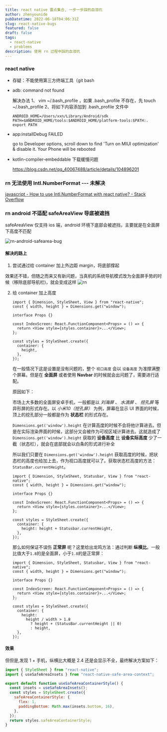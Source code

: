 ```yaml
---
title: react native 雷点集合, 一步一步踩的血泪坑
author: zhenyounide
pubDatetime: 2022-06-18T04:06:31Z
slug: react-native-bugs
featured: false
draft: false
tags:
  - react-native
  - problems
description: 使用 rn 过程中踩的血泪坑
---
```


### react native

- 存疑：不能使用第三方终端工具（git bash

- adb: command not found

  解决办法
  1、 vim ~/.bash_profile ，如果 .bash_profile 不存在，先 touch ~/.bash_profile
  2、将如下内容添加到 .bash_profile 文件中

  ```
  ANDROID_HOME=/Users/xxn/Library/Android/sdk
  PATH=$ANDROID_HOME/tools:$ANDROID_HOME/platform-tools:$PATH:.
  export PATH
  ```

- app:installDebug FAILED

  go to Developer options, scroll down to find 'Turn on MIUI optimization' & disable it. Your Phone will be rebooted

- kotlin-compiler-embeddable 下载缓慢问题

  https://blog.csdn.net/qq_40067488/article/details/104896201

### rn 无法使用 Intl.NumberFormat --- 未解决

[javascript - How to use Intl.NumberFormat with react native? - Stack Overflow](https://stackoverflow.com/questions/52812751/how-to-use-intl-numberformat-with-react-native)

### rn android 不适配 safeAreaView 导底被遮挡

safeAreaView 仅支持 ios 端，android 环境下底部会被遮挡，主要就是在全面屏下高度不匹配

![rn-android-safearea-bug](../../assets/images/rn-android-safearea-bug.jpg)

#### 解决的路上

1. 尝试通过给 container 加上外边距 margin，将底部撑起

效果还不错，但随之而来又有新问题，当真机的系统导航模式改为全面屏手势的时候（移除底部导航栏)，就会变成这样
![rn](../../assets//images//rn-safearea-m1-bug.jpg)

2. 给 container 加上高度

   ```tsx
   import { Dimension, StyleSheet, View } from "react-native";
   const { width, height } = Dimensions.get("window");

   interface Props {}

   const IndexScreen: React.FunctionComponent<Props> = () => {
     return <View style={styles.container}>...</View>;
   };

   const styles = StyleSheet.create({
     container: {
       height,
     },
   });
   ```

   在一般情况下这是设置是没有问题的，整个 `视口高度` 会以 `设备高度` 为准撑满整个屏幕。但是在 **全面屏** 或者使用 **Navbar** 的时候就会出问题了，需要进行适配。

   原因如下：

   市场上大多数的全面屏安卓手机，一般都是以 _刘海屏_ 、 _水滴屏_ 、 _挖孔屏_ 等异形屏的形式存在。以 _小米10（挖孔屏）_ 为例，屏幕在显示 UI 界面的时候，顶上的挖孔部分一般都是作为 **状态栏** 的形式存在。

   `Dimensions.get('window').height` 在计算高度的时候不会将他计算进去。但是在实际渲染界面的时候，这部分又会被作为可视区域计算进去。这就造成了 `Dimensions.get('window').height` 获取的 **设备高度** 比 **设备实际高度** 少了一截（状态栏），就会在底部就会以白条的形式进行补全

   所以我们只要在 `Dimensions.get('window').height` 获取高度的时候，把状态栏的高度也给加上去，作为视口高度就可以了。获取状态栏高度的方法：`StatusBar.currentHeight`。

   ```tsx
   import { Dimension, StyleSheet, Statusbar, View } from "react-native";
   const { width, height } = Dimensions.get("window");

   interface Props {}

   const IndexScreen: React.FunctionComponent<Props> = () => {
     return <View style={styles.container}>...</View>;
   };

   const styles = StyleSheet.create({
     container: {
       height: height + Statusbar.currentHeight,
     },
   });
   ```

   那么如何保证不误伤 **正常屏** 呢？这里给出龙鸣方法：通过判断 **纵横比**。一般比值大于`1.8`的是全面屏，小于`1.8`的是正常屏：

   ```tsx
   import { Dimension, StyleSheet, Statusbar, View } from "react-native";
   const { width, height } = Dimensions.get("window");

   interface Props {}

   const IndexScreen: React.FunctionComponent<Props> = () => {
     return <View style={styles.container}>...</View>;
   };

   const styles = StyleSheet.create({
     container: {
       height:
         height / width > 1.8
           ? height + (StatusBar.currentHeight || 0)
           : height,
     },
   });
   ```

#### 效果

但但是,发现 1 + 手机，纵横比大概是 2.4 还是会显示不全，最终解决方案如下：

```jsx
import { StyleSheet } from "react-native";
import { useSafeAreaInsets } from "react-native-safe-area-context";

export default function useSafeAreaContainerStyle() {
  const insets = useSafeAreaInsets();
  const styles = StyleSheet.create({
    safeAreaContainerStyle: {
      flex: 1,
      paddingBottom: Math.max(insets.bottom, 16),
    },
  });
  return styles.safeAreaContainerStyle;
}
```
